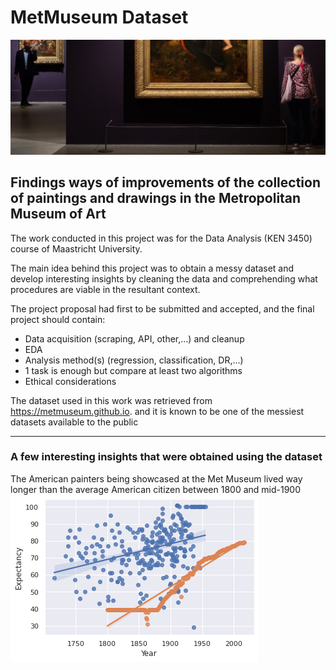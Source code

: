 # MetMuseum Dataset 

![Screenshot](14delacroix1-sub-superJumbo_edited.png)

## Findings ways of improvements of the collection of paintings and drawings in the Metropolitan Museum of Art 

The work conducted in this project was for the Data Analysis (KEN 3450) course of Maastricht University.

The main idea behind this project was to obtain a messy dataset and develop interesting insights by cleaning the data and comprehending what procedures are viable in the resultant context.

The project proposal had first to be submitted and accepted, and the final project should contain:
- Data acquisition (scraping, API, other,...) and cleanup
- EDA
- Analysis method(s) (regression, classification, DR,...)
- 1 task is enough but compare at least two algorithms 
- Ethical considerations


The dataset used in this work was retrieved from https://metmuseum.github.io. and it is known to be one of the messiest datasets available to the public

---

### A few interesting insights that were obtained using the dataset

The American painters being showcased at the Met Museum lived way longer than the average American citizen between 1800 and mid-1900
![Screenshot](life_expectancy.png)
